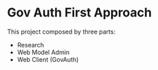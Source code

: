 # Gov Auth First Approach

This project composed by three parts:

- Research
- Web Model Admin
- Web Client (GovAuth)
